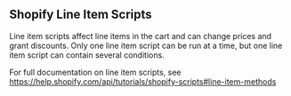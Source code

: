 ## Shopify Line Item Scripts

Line item scripts affect line items in the cart and can change prices and grant discounts. Only one line item script can be run at a time, but one line item script can contain several conditions.

For full documentation on line item scripts, see https://help.shopify.com/api/tutorials/shopify-scripts#line-item-methods
